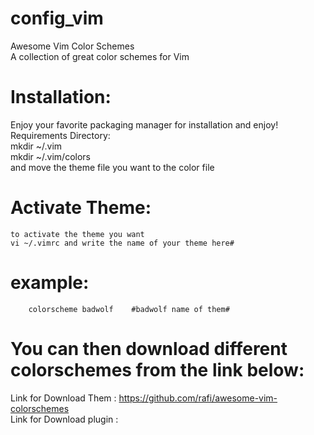 
# config_vim

Awesome Vim Color Schemes																																			
A collection of great color schemes for Vim

# Installation:
   Enjoy your favorite packaging manager for installation and enjoy!
   Requirements Directory:																																			
       mkdir  ~/.vim																																					
       mkdir ~/.vim/colors																																			
       and move the theme file you want to the color file																								

# Activate Theme:
    to activate the theme you want																															
    vi ~/.vimrc and write the name of your theme here#
#    example:
        colorscheme badwolf    #badwolf name of them#
# You can then download different colorschemes from the link below:
  Link for Download Them : https://github.com/rafi/awesome-vim-colorschemes																		
  Link for Download plugin : 
  



